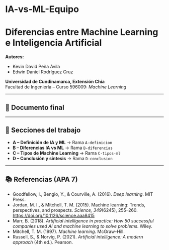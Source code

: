 # IA-vs-ML-Equipo
# Diferencias entre Machine Learning e Inteligencia Artificial

**Autores:**  
- Kevin David Peña Ávila  
- Edwin Daniel Rodríguez Cruz  

**Universidad de Cundinamarca, Extensión Chía**  
Facultad de Ingeniería – Curso 596009: *Machine Learning*  

---

## 📄 Documento final


---

## 📂 Secciones del trabajo
- **A – Definición de IA y ML** → Rama `A-definicion` 
- **B – Diferencias IA vs ML** → Rama `B-diferencias` 
- **C – Tipos de Machine Learning** → Rama `C-tipos-ml`
- **D – Conclusión y síntesis** → Rama `D-conclusion`

---

## 📚 Referencias (APA 7)
- Goodfellow, I., Bengio, Y., & Courville, A. (2016). *Deep learning*. MIT Press.  
- Jordan, M. I., & Mitchell, T. M. (2015). Machine learning: Trends, perspectives, and prospects. *Science, 349*(6245), 255–260. https://doi.org/10.1126/science.aaa8415  
- Marr, B. (2018). *Artificial intelligence in practice: How 50 successful companies used AI and machine learning to solve problems*. Wiley.  
- Mitchell, T. M. (1997). *Machine learning*. McGraw-Hill.  
- Russell, S., & Norvig, P. (2021). *Artificial intelligence: A modern approach* (4th ed.). Pearson.  
